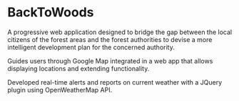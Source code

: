 # BackToWoods

A progressive web application designed to bridge the gap between the local citizens of the forest areas and the forest authorities to devise a more intelligent development plan for the concerned authority.

Guides users through Google Map integrated in a web app that allows displaying locations and extending functionality.

Developed real-time alerts and reports on current weather with a JQuery plugin using OpenWeatherMap API.
